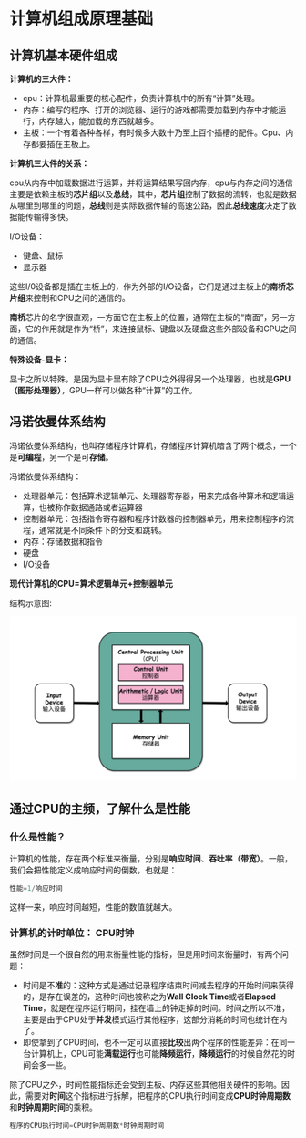 # 计算机组成原理基础

## 计算机基本硬件组成

**计算机的三大件：**

- cpu：计算机最重要的核心配件，负责计算机中的所有“计算”处理。
- 内存：编写的程序、打开的浏览器、运行的游戏都需要加载到内存中才能运行，内存越大，能加载的东西就越多。
- 主板：一个有着各种各样，有时候多大数十乃至上百个插槽的配件。Cpu、内存都要插在主板上。

**计算机三大件的关系：**

cpu从内存中加载数据进行运算，并将运算结果写回内存，cpu与内存之间的通信主要是依赖主板的**芯片组**以及**总线**，其中，**芯片组**控制了数据的流转，也就是数据从哪里到哪里的问题，**总线**则是实际数据传输的高速公路，因此**总线速度**决定了数据能传输得多快。

I/O设备：

- 键盘、鼠标
- 显示器

这些I/0设备都是插在主板上的，作为外部的I/O设备，它们是通过主板上的**南桥芯片组**来控制和CPU之间的通信的。

**南桥**芯片的名字很直观，一方面它在主板上的位置，通常在主板的“南面”，另一方面，它的作用就是作为“桥”，来连接鼠标、键盘以及硬盘这些外部设备和CPU之间的通信。

**特殊设备-显卡：**

显卡之所以特殊，是因为显卡里有除了CPU之外得得另一个处理器，也就是**GPU（图形处理器）**，GPU一样可以做各种“计算”的工作。

## 冯诺依曼体系结构

冯诺依曼体系结构，也叫存储程序计算机，存储程序计算机暗含了两个概念，一个是**可编程**，另一个是可**存储**。

冯诺依曼体系结构：

- 处理器单元：包括算术逻辑单元、处理器寄存器，用来完成各种算术和逻辑运算，也被称作数据通路或者运算器
- 控制器单元：包括指令寄存器和程序计数器的控制器单元，用来控制程序的流程，通常就是不同条件下的分支和跳转。
- 内存：存储数据和指令
- 硬盘
- I/O设备

**现代计算机的CPU=算术逻辑单元+控制器单元**

结构示意图:

![img.png](../img/冯诺依曼结构图.png)

## 通过CPU的主频，了解什么是性能

### 什么是性能？

计算机的性能，存在两个标准来衡量，分别是**响应时间**、**吞吐率（带宽）**。一般，我们会把性能定义成响应时间的倒数，也就是：

```java
性能=1/响应时间
```

这样一来，响应时间越短，性能的数值就越大。

### 计算机的计时单位： CPU时钟

虽然时间是一个很自然的用来衡量性能的指标，但是用时间来衡量时，有两个问题：

- 时间是不**准**的：这种方式是通过记录程序结束时间减去程序的开始时间来获得的，是存在误差的，这种时间也被称之为**Wall Clock Time**或者**Elapsed Time**，就是在程序运行期间，挂在墙上的钟走掉的时间。时间之所以不准，主要是由于CPU处于**并发**模式运行其他程序，这部分消耗的时间也统计在内了。
- 即使拿到了CPU时间，也不一定可以直接**比较**出两个程序的性能差异：在同一台计算机上，CPU可能**满载运行**也可能**降频运行**，**降频运行**的时候自然花的时间会多一些。

除了CPU之外，时间性能指标还会受到主板、内存这些其他相关硬件的影响。因此，需要对**时间**这个指标进行拆解，把程序的CPU执行时间变成**CPU时钟周期数**和**时钟周期时间**的乘积。

```java
程序的CPU执行时间=CPU时钟周期数*时钟周期时间
```

